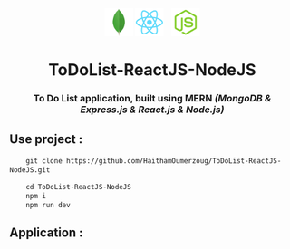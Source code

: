 <p align="center">
    <img alt="" src="my_app/public/mongodb.png" href="" width="50" height="50">
    <img alt="" src="my_app/public/logo192.png" href="" style="margin-right:10px" width="50" height="50">
    <img alt="" src="my_app/public/nodeJS.png" href="" width="50" height="50">
    
</p>

<h1 align="center">ToDoList-ReactJS-NodeJS</h1>
<h3 align="center">To Do List application, built using <b>MERN</b> <i>(MongoDB & Express.js & React.js & Node.js)</i></h3>

## Use project :
```git
    git clone https://github.com/HaithamOumerzoug/ToDoList-ReactJS-NodeJS.git
```
``` npm
    cd ToDoList-ReactJS-NodeJS
    npm i
    npm run dev
```
## Application :

<img alt="" src="https://i.postimg.cc/P5VztZ3g/First-MEARN-application.png" href="">